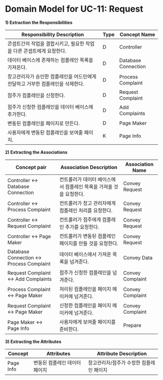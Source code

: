 # Domain Model for UC-11: Request

**1) Extraction the Responsibilities**

| Responsibility Description                                   | Type | Concept Name |
| ------------------------------------------------------------ | ---- | ------------ |
| 콘셉트간의 작업을 결합시키고, 필요한 작업을 다른 콘셉트에게 요청한다. | D | Controller   |
| 데이터 베이스에 존재하는 컴플레인 목록을 가져온다. | D | Database Connection |
| 창고관리자가 승인한 컴플레인을 어드민에게 전달하고 거부한 컴플레인을 삭제한다. | D | Process Complaint |
| 점주가 컴플레인을 신청한다. | D | Request Complaint |
| 점주가 신청한 컴플레인을 데이터 베이스에 추가한다. | D | Add Complaints |
| 변동된 컴플레인을 페이지로 만든다. | D | Page Maker |
| 사용자에게 변동된 컴플레인을 보여줄 페이지. | K | Page Info           |

**2) Extracting the Associations**

| Concept pair | Association Description | Association Name |
| --------- | ----------------------- | ---------------- |
| Controller <-> Database Connection | 컨트롤러가 데이터 베이스에서 컴플레인 목록을 가져올 것을 요청한다. | Convey Request |
| Controller <-> Process Complaint | 컨트롤러가 창고 관리자에게 컴플레인 처리를 요청한다. | Convey Request |
| Controller <-> Request Complaint | 컨트롤러가 점주에게 컴플레인 추가를 요청한다. | Convey Request |
| Controller <-> Page Maker | 컨트롤러가 변동된 컴플레인 페이지를 만들 것을 요청한다. | Convey Request |
| Database Connection <-> Process Complaint | 데이터 베이스에서 가져온 목록을 넘겨준다. | Convey Data |
| Request Complaint <-> Add Complaints | 점주가 신청한 컴플레인을 넘겨준다. | Convey Complaint |
| Process Complaint  <-> Page Maker | 처리된 컴플레인을 페이지 메이커에 넘겨준다. | Convey Complaint |
| Request Complaint <-> Page Maker | 신청한 컴플레인을 페이지 메이커에 넘겨준다. | Convey Complaint |
| Page Maker <-> Page Info | 사용자에게 보여줄 페이지를 준비한다. | Prepare |

**3) Extracting the Attributes**

| Concept | Attributes | Attribute Description |
| ------- | ---------- | --------------------- |
| Page Info | 변동된 컴플레인 데이터 페이지 | 창고관리자/점주가 수정한 컴플레인 페이지 |
